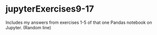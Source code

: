 # jupyterExercises9-17
Includes my answers from exercises 1-5 of that one Pandas notebook on Jupyter.
(Random line)
